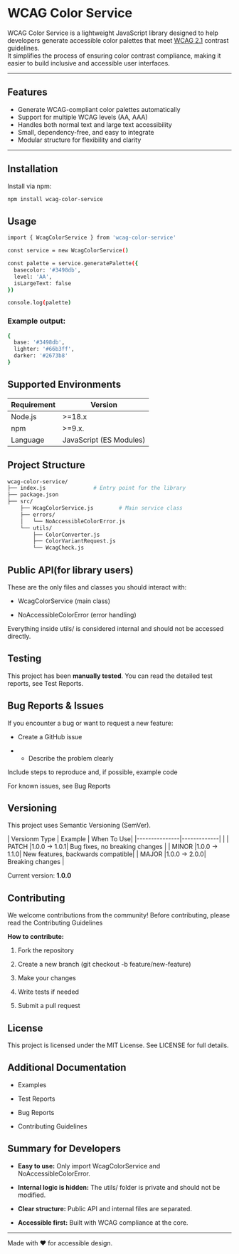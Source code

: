 # WCAG Color Service

WCAG Color Service is a lightweight JavaScript library designed to help developers generate accessible color palettes that meet [WCAG 2.1](https://www.w3.org/TR/WCAG21/) contrast guidelines.  
It simplifies the process of ensuring color contrast compliance, making it easier to build inclusive and accessible user interfaces.

---

## Features
- Generate WCAG-compliant color palettes automatically
- Support for multiple WCAG levels (AA, AAA)
- Handles both normal text and large text accessibility
- Small, dependency-free, and easy to integrate
- Modular structure for flexibility and clarity

---

## Installation

Install via npm:

```bash
npm install wcag-color-service
```
## Usage

```bash
import { WcagColorService } from 'wcag-color-service'

const service = new WcagColorService()

const palette = service.generatePalette({
  basecolor: '#3498db',
  level: 'AA',
  isLargeText: false
})

console.log(palette)
```

### Example output:
```bash
{
  base: '#3498db',
  lighter: '#66b3ff',
  darker: '#2673b8'
}
```
## Supported Environments
|Requirement| Version   |
|-----------|-----  |
|Node.js	| >=18.x|
|npm	    | >=9.x. |
|Language   | JavaScript (ES Modules)|

## Project Structure
```bash
wcag-color-service/
├── index.js               # Entry point for the library
├── package.json
├── src/
    ├── WcagColorService.js        # Main service class
    ├── errors/
    │   └── NoAccessibleColorError.js
    └── utils/
        ├── ColorConverter.js
        ├── ColorVariantRequest.js
        └── WcagCheck.js
 ```

## Public API(for library users)

These are the only files and classes you should interact with:

- WcagColorService (main class)

- NoAccessibleColorError (error handling)

Everything inside utils/ is considered internal and should not be accessed directly.

## Testing

This project has been **manually tested**. You can read the detailed test reports, see Test Reports.

## Bug Reports & Issues

If you encounter a bug or want to request a new feature:

- Create a GitHub issue

- - Describe the problem clearly

Include steps to reproduce and, if possible, example code

For known issues, see Bug Reports

## Versioning

This project uses Semantic Versioning (SemVer).

| Versionm Type | Example     | When To Use|
|---------------|-------------|            |
| PATCH         |1.0.0 → 1.0.1| Bug fixes, no breaking changes   |
| MINOR         |1.0.0 → 1.1.0| New features, backwards compatible|
| MAJOR         |1.0.0 → 2.0.0| Breaking changes                  |

Current version: **1.0.0**

## Contributing

We welcome contributions from the community!
Before contributing, please read the Contributing Guidelines

**How to contribute:**
1. Fork the repository

2. Create a new branch (git checkout -b feature/new-feature)

3. Make your changes

4. Write tests if needed

5. Submit a pull request

## License
This project is licensed under the MIT License.
See LICENSE for full details.

## Additional Documentation
- Examples

- Test Reports

- Bug Reports

- Contributing Guidelines

## Summary for Developers

- **Easy to use:** Only import WcagColorService and NoAccessibleColorError.

- **Internal logic is hidden:** The utils/ folder is private and should not be modified.

- **Clear structure:** Public API and internal files are separated.

- **Accessible first:** Built with WCAG compliance at the core.

---
Made with ❤️ for accessible design.